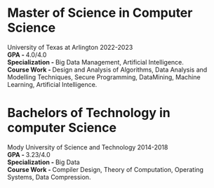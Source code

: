 <h1> Master of Science in Computer Science </h1>
University of Texas at Arlington 2022-2023<br>
<b>GPA - </b>4.0/4.0<br> 
<b>Specialization - </b>Big Data Management, Artificial Intelligence.<br>
<b>Course Work - </b>Design and Analysis of Algorithms, Data Analysis and Modelling Techniques, Secure Programming, DataMining, Machine
Learning, Artificial Intelligence.




<h1> Bachelors of Technology in computer Science</h1>
Mody University of Science and Technology 2014-2018<br>
<b>GPA - </b>3.23/4.0<br> 
<b>Specialization - </b>Big Data<br>
<b>Course Work - </b>Compiler Design, Theory of Computation, Operating Systems, Data Compression.
